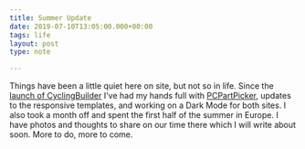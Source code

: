```yaml
---
title: Summer Update
date: 2019-07-10T13:05:00.000+00:00
tags: life
layout: post
type: note

---
```

Things have been a little quiet here on site, but not so in life. Since the [launch of CyclingBuilder](https://cyclingbuilder.com/) I've had my hands full with [PCPartPicker](https://pcpartpicker.com), updates to the responsive templates, and working on a Dark Mode for both sites. I also took a month off and spent the first half of the summer in Europe. I have photos and thoughts to share on our time there which I will write about soon. More to do, more to come.